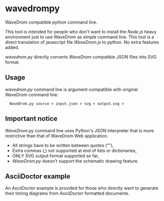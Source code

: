 # wavedrompy
WaveDrom compatible python command line.

This tool is intended for people who don't want to install the _Node.js_ heavy environment just to use WaveDrom as simple command line.
This tool is a direct translation of javascript file _WaveDrom.js_ to python. No extra features added.

_wavedrom.py_ directly converts _WaveDrom_ compatible JSON files into SVG format.

## Usage
_wavedrom.py_ command line is argument-compatible with original WaveDrom command line:

```
  WaveDrom.py source < input.json > svg < output.svg >
```

## Important notice

_WaveDrom.py_ command line uses Python's JSON interpreter that is more restrictive than that of WaveDrom Web application.

 * All strings have to be written between quotes (""),
 * Extra commas (,) not supported at end of lists or dictionaries,
 * ONLY SVG output format supported so far,
 * _WaveDrom.py_ doesn't support the schematic drawing feature.

## AsciiDoctor example
An _AsciiDoctor_ example is provided for those who directly want to generate their timing diagrams from _AsciiDoctor_ formatted documents.

